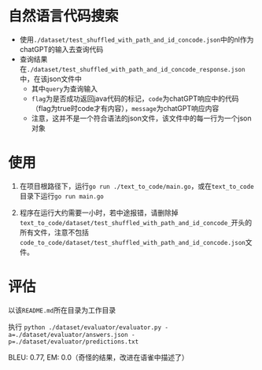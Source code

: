 # 自然语言代码搜索

- 使用`./dataset/test_shuffled_with_path_and_id_concode.json`中的nl作为chatGPT的输入去查询代码
- 查询结果在`./dataset/test_shuffled_with_path_and_id_concode_response.json`中，在该json文件中
  - 其中`query`为查询输入
  - `flag`为是否成功返回java代码的标记，`code`为chatGPT响应中的代码（flag为true时code才有内容），`message`为chatGPT响应内容
  - 注意，这并不是一个符合语法的json文件，该文件中的每一行为一个json对象

# 使用

1. 在项目根路径下，运行`go run ./text_to_code/main.go`，或在`text_to_code`目录下运行`go run main.go`

2. 程序在运行大约需要一小时，若中途报错，请删除掉`text_to_code/dataset/test_shuffled_with_path_and_id_concode_`开头的所有文件，注意不包括`code_to_code/dataset/test_shuffled_with_path_and_id_concode.json`文件。

# 评估

以该`README.md`所在目录为工作目录

执行 `python ./dataset/evaluator/evaluator.py -a=./dataset/evaluator/answers.json -p=./dataset/evaluator/predictions.txt`

BLEU: 0.77, EM: 0.0（奇怪的结果，改进在语雀中描述了）


